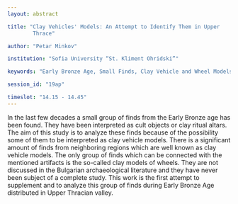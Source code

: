 ```yaml
---
layout: abstract

title: "Clay Vehicles' Models: An Attempt to Identify Them in Upper
        Thrace"

author: "Petar Minkov"

institution: "Sofia University “St. Kliment Ohridski”"

keywords: "Early Bronze Age, Small Finds, Clay Vehicle and Wheel Models"

session_id: "19ap"

timeslot: "14.15 - 14.45"
---
```


In the last few decades a small group of finds from the Early Bronze
age has been found. They have been interpreted as cult objects or clay
ritual altars. The aim of this study is to analyze these finds because
of the possibility some of them to be interpreted as clay vehicle
models. There is a significant amount of finds from neighboring
regions which are well known as clay vehicle models. The only group of
finds which can be connected with the mentioned artifacts is the
so-called clay models of wheels. They are not discussed in the
Bulgarian archaeological literature and they have never been subject
of a complete study. This work is the first attempt to supplement and
to analyze this group of finds during Early Bronze Age distributed in
Upper Thracian valley.

